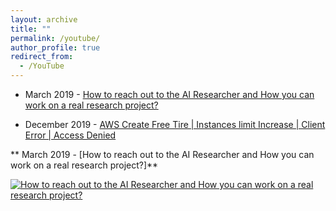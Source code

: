 ```yaml
---
layout: archive
title: ""
permalink: /youtube/
author_profile: true
redirect_from:
  - /YouTube
---
```




* March 2019 - [How to reach out to the AI Researcher and How you can work on a real research project?](https://www.youtube.com/watch?v=TfqwtBQlrJ4&t=1s)

* December 2019 - [AWS Create Free Tire | Instances limit Increase | Client Error | Access Denied](https://www.youtube.com/watch?v=dtTgCvGGEd0&t=12s)

** March 2019 - [How to reach out to the AI Researcher and How you can work on a real research project?]**

[![How to reach out to the AI Researcher and How you can work on a real research project?](https://img.youtube.com/vi/TfqwtBQlrJ4/0.jpg)](https://www.youtube.com/watch?v=TfqwtBQlrJ4&t=1s "How to reach out to the AI Researcher and How you can work on a real research project?")